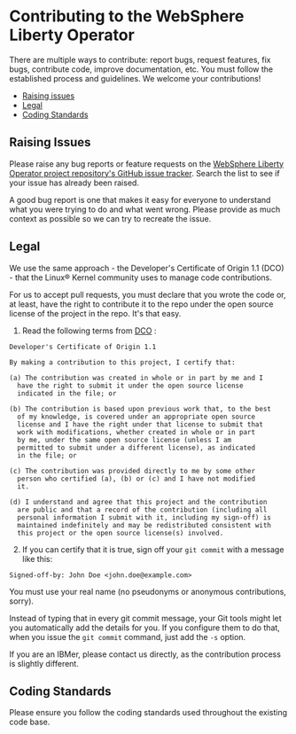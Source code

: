 # Contributing to the WebSphere Liberty Operator

There are multiple ways to contribute: report bugs, request features, fix bugs, contribute code, improve documentation, etc. You must follow the established process and guidelines. We welcome your contributions!

- [Raising issues](#Raising-Issues)
- [Legal](#Legal)
- [Coding Standards](#Coding-Standards)

## Raising Issues

Please raise any bug reports or feature requests on the [WebSphere Liberty Operator project repository's GitHub issue tracker](https://github.com/WASdev/websphere-liberty-operator/issues). Search the list to see if your issue has already been raised.

A good bug report is one that makes it easy for everyone to understand what you were trying to do and what went wrong. Please provide as much context as possible so we can try to recreate the issue.

## Legal

We use the same approach - the Developer's Certificate of Origin 1.1 (DCO) - that the Linux® Kernel community uses to manage code contributions.

For us to accept pull requests, you must declare that you wrote the code or, at least, have the right to contribute it to the repo under the open source license of the project in the repo. It's that easy.

1. Read the following terms from [DCO](https://elinux.org/Developer_Certificate_Of_Origin) :

  ```
Developer's Certificate of Origin 1.1

By making a contribution to this project, I certify that:

(a) The contribution was created in whole or in part by me and I
    have the right to submit it under the open source license
    indicated in the file; or

(b) The contribution is based upon previous work that, to the best
    of my knowledge, is covered under an appropriate open source
    license and I have the right under that license to submit that
    work with modifications, whether created in whole or in part
    by me, under the same open source license (unless I am
    permitted to submit under a different license), as indicated
    in the file; or

(c) The contribution was provided directly to me by some other
    person who certified (a), (b) or (c) and I have not modified
    it.

(d) I understand and agree that this project and the contribution
    are public and that a record of the contribution (including all
    personal information I submit with it, including my sign-off) is
    maintained indefinitely and may be redistributed consistent with
    this project or the open source license(s) involved.
  ```

2. If you can certify that it is true, sign off your `git commit` with a message like this:
  ```
  Signed-off-by: John Doe <john.doe@example.com>
  ```
  You must use your real name (no pseudonyms or anonymous contributions, sorry).
  
  Instead of typing that in every git commit message, your Git tools might let you automatically add the details for you. If you configure them to do that, when you issue the `git commit` command, just add the `-s` option.

If you are an IBMer, please contact us directly, as the contribution process is slightly different.

## Coding Standards

Please ensure you follow the coding standards used throughout the existing code base.
